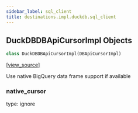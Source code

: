 ```yaml
---
sidebar_label: sql_client
title: destinations.impl.duckdb.sql_client
---
```


## DuckDBDBApiCursorImpl Objects

```python
class DuckDBDBApiCursorImpl(DBApiCursorImpl)
```

[[view_source]](https://github.com/dlt-hub/dlt/blob/3739c9ac839aafef713f6d5ebbc6a81b2a39a1b0/dlt/destinations/impl/duckdb/sql_client.py#L24)

Use native BigQuery data frame support if available

### native\_cursor

type: ignore

